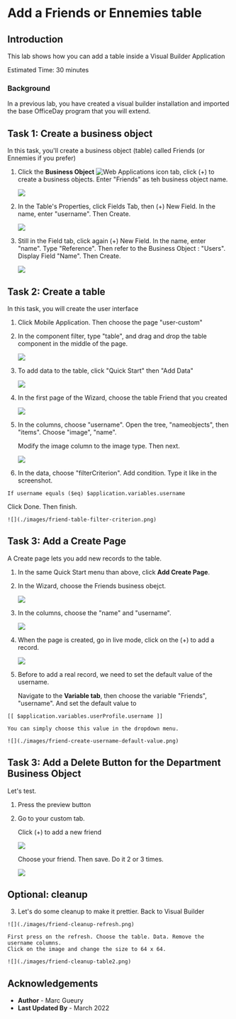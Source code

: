 # Add a Friends or Ennemies table

## Introduction

This lab shows how you can add a table inside a Visual Builder Application

Estimated Time:  30 minutes

### Background

In a previous lab, you have created a visual builder installation and imported the base OfficeDay program that you will extend.

## Task 1: Create a business object

In this task, you'll create a business object (table) called Friends (or Ennemies if you prefer)

1.  Click the **Business Object** ![Web Applications icon](./images/vbcsmd_webapp_icon.png) tab, click (+) to create a business objects. Enter "Friends" as teh business object name.

    ![](./images/friend-bo-create.png)

2.  In the Table's Properties, click Fields Tab, then (+) New Field. In the name, enter "username". Then Create.

    ![](./images/friend-bo-field-username.png)

3.  Still in the Field tab, click again (+) New Field. In the name, enter "name". Type "Reference". Then refer to the Business Object : "Users". Display Field "Name". Then Create.

    ![](./images/friend-bo-field-name.png)

## Task 2: Create a table

In this task, you will create the user interface

1.  Click Mobile Application. Then choose the page "user-custom"
2.  In the component filter, type "table", and drag and drop the table component in the middle of the page. 

    ![](./images/friend-table-component.png)

3. To add data to the table, click "Quick Start" then "Add Data"

    ![](./images/friend-table.png)

4. In the first page of the Wizard, choose the table Friend that you created

    ![](./images/friend-table-businessobject.png)

5. In the columns, choose "username". Open the tree, "nameobjects", then "items". Choose "image", "name".
   
   Modify the image column to the image type. Then next.

    ![](./images/friend-table-columns.png)

6. In the data, choose "filterCriterion". Add condition. Type it like in the screenshot. 
   
```
If username equals ($eq) $application.variables.username
```
Click Done. Then finish.

    ![](./images/friend-table-filter-criterion.png)

## Task 3: Add a Create Page 

A Create page lets you add new records to the table.

1.  In the same Quick Start menu than above, click **Add Create Page**.
2.  In the Wizard, choose the Friends business obejct.

    ![](./images/friend-create-wizard-bo.png)

2.  In the columns, choose the "name" and "username".

    ![](./images/friend-create-wizard-columns.png)

3.  When the page is created, go in live mode, click on the (+) to add a record. 

    ![](./images/friend-create-navigate.png)

4.  Before to add a real record, we need to set the default value of the username.

    Navigate to the **Variable tab**, then choose the variable "Friends", "username". And set the default value to 

```
[[ $application.variables.userProfile.username ]]
```
    You can simply choose this value in the dropdown menu.

    ![](./images/friend-create-username-default-value.png)

## Task 3: Add a Delete Button for the Department Business Object

Let's test.

1.  Press the preview button

2.  Go to your custom tab.

    Click (+) to add a new friend

    ![](./images/friend-preview-create.png) 

    Choose your friend. Then save. Do it 2 or 3 times.

    ![](./images/friend-preview-done.png)    

## Optional: cleanup

  3. Let's do some cleanup to make it prettier. Back to Visual Builder

    ![](./images/friend-cleanup-refresh.png)  

    First press on the refresh. Choose the table. Data. Remove the username columns.
    Click on the image and change the size to 64 x 64.  

    ![](./images/friend-cleanup-table2.png)    


## Acknowledgements

* **Author** - Marc Gueury
* **Last Updated By** - March 2022
